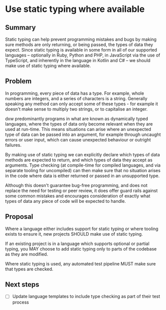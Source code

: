 # Use static typing where available

## Summary

Static typing can help prevent programming mistakes and bugs by making sure
methods are only returning, or being passed, the types of data they expect.
Since static typing is available in some form in all of our supported languages
– optionally in Ruby, Python and PHP, in JavaScript via the use of TypeScript,
and inherently in the language in Kotlin and C# – we should make use of static
typing where available.

## Problem

In programming, every piece of data has a type. For example, whole numbers are
integers, and a series of characters is a string. Generally speaking any method
can only accept some of these types - for example it doesn't make sense to
multiply two strings, or to capitalise an integer.

dxw predominantly programs in what are known as dynamically typed languages,
where the types of data only become relevant when they are used at run-time.
This means situations can arise where an unexpected type of data can be passed
into an argument, for example through uncaught errors or user input, which can
cause unexpected behaviour or outright failures.

By making use of static typing we can explicitly declare which types of data
methods are expected to return, and which types of data they accept as
arguments. Type checking (at compile-time for compiled languages, and via
separate tooling for uncompiled) can then make sure that no situation arises in
the code where data is either returned or passed in an unsupported type.

Although this doesn't guarantee bug-free programming, and does not replace the
need for testing or peer review, it does offer guard rails against some common
mistakes and encourages consideration of exactly what types of data any piece of
code will be expected to handle.

## Proposal

Where a language either includes support for static typing or where tooling
exists to ensure it, new projects SHOULD make use of static typing.

If an existing project is in a language which supports optional or partial
typing, you MAY choose to add static typing only to parts of the codebase as
they are modified.

Where static typing is used, any automated test pipeline MUST make sure that
types are checked.

## Next steps

- [ ] Update language templates to include type checking as part of their test
      process
